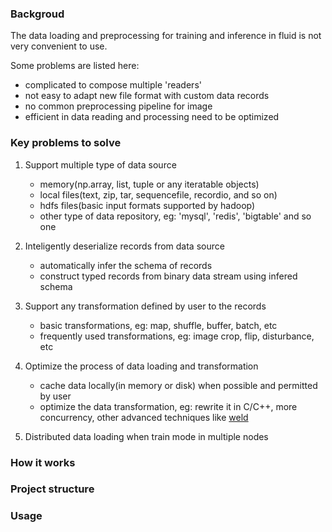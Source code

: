 ### Backgroud
The data loading and preprocessing for training and inference in fluid is not very convenient to use.

Some problems are listed here:
- complicated to compose multiple 'readers' 
- not easy to adapt new file format with custom data records
- no common preprocessing pipeline for image
- efficient in data reading and processing need to be optimized

### Key problems to solve
1. Support multiple type of data source
     - memory(np.array, list, tuple or any iteratable objects)
    - local files(text, zip, tar, sequencefile, recordio, and so on)
    - hdfs files(basic input formats supported by hadoop)
    - other type of data repository, eg: 'mysql', 'redis', 'bigtable' and so one

2. Inteligently deserialize records from data source
    - automatically infer the schema of records
    - construct typed records from binary data stream using infered schema

3. Support any transformation defined by user to the records
    - basic transformations, eg: map, shuffle, buffer, batch, etc
    - frequently used transformations, eg: image crop, flip, disturbance, etc

4. Optimize the process of data loading and transformation
     - cache data locally(in memory or disk) when possible and permitted by user
     - optimize the data transformation, eg: rewrite it in C/C++, more concurrency, other advanced techniques like [weld](https://www.weld.rs/) 

5. Distributed data loading when train mode in multiple nodes
 
### How it works

### Project structure

### Usage

